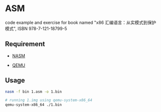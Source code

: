 # ASM

code example and exercise for book named "x86 汇编语言：从实模式到保护模式", ISBN 978-7-121-18799-5

## Requirement

- [NASM](https://www.nasm.us/)

- [QEMU](https://www.qemu.org/)

## Usage

```bash
nasm -f bin 1.asm -o 1.bin
```

```bash
# running 1.img using qemu-system-x86_64
qemu-system-x86_64 ./1.bin
```
